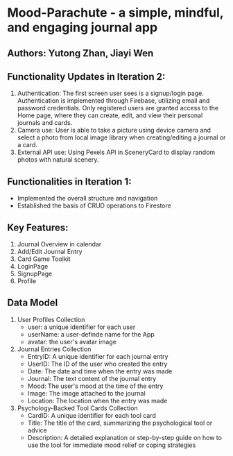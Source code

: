 # Mood-Parachute - a simple, mindful, and engaging journal app
## Authors: Yutong Zhan, Jiayi Wen
## Functionality Updates in Iteration 2:
1. Authentication:
   The first screen user sees is a signup/login page. Authentication is implemented through Firebase, utilizing email and password credentials. Only registered users are granted access to the Home page, where they can create, edit, and view their personal journals and cards.
2. Camera use:
   User is able to take a picture using device camera and select a photo from local image library when creating/editing a journal or a card.
3. External API use:
   Using Pexels API in SceneryCard to display random photos with natural scenery.
## Functionalities in Iteration 1:
- Implemented the overall structure and navigation
- Established the basis of CRUD operations to Firestore
## Key Features:
1. Journal Overview in calendar
2. Add/Edit Journal Entry
3. Card Game Toolkit
4. LoginPage
5. SignupPage
6. Profile
## Data Model
1. User Profiles Collection
   + user: a unique identifier for each user
   + userName: a user-definde name for the App
   + avatar: the user's avatar image
2. Journal Entries Collection
   + EntryID: A unique identifier for each journal entry
   + UserID: The ID of the user who created the entry
   + Date: The date and time when the entry was made
   + Journal: The text content of the journal entry
   + Mood: The user's mood at the time of the entry
   + Image: The image attached to the journal
   + Location: The location when the entry was made
3. Psychology-Backed Tool Cards Collection 
   + CardID: A unique identifier for each tool card
   + Title: The title of the card, summarizing the psychological tool or advice
   + Description: A detailed explanation or step-by-step guide on how to use the tool for immediate mood relief or coping strategies

